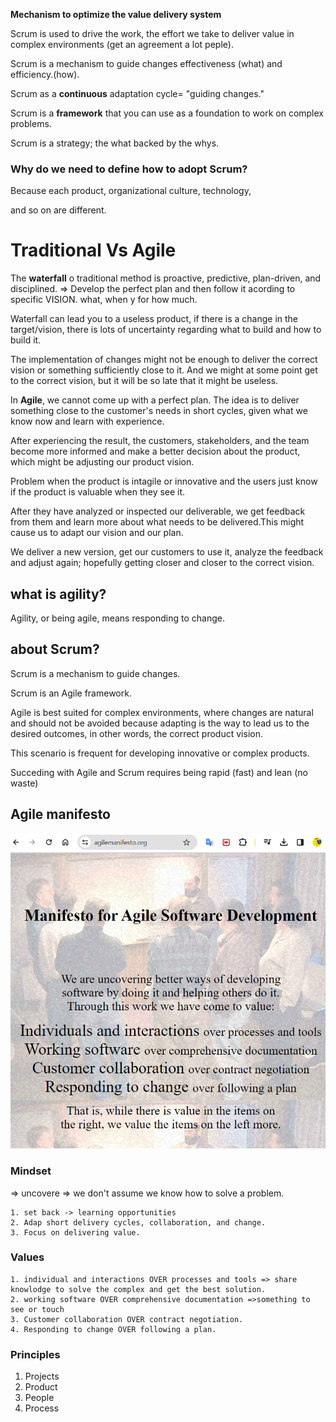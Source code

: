 **Mechanism to optimize the value delivery system**

Scrum is used to drive the work, the effort we take to deliver value in complex environments (get an agreement a lot peple).

Scrum is a mechanism to guide changes effectiveness (what) and efficiency.(how).

Scrum as a **continuous** adaptation cycle= "guiding changes."

Scrum is a **framework** that you can use as a foundation to work on complex problems.

Scrum is a strategy; the what backed by the whys.

### Why do we need to define how to adopt Scrum?

Because each product, organizational culture, technology,

and so on are different.

# Traditional Vs Agile
The **waterfall** o  traditional method is proactive, predictive, plan-driven, and disciplined.  => Develop the perfect plan and then follow it acording to specific VISION. what, when y for how much.

Waterfall can lead you to a useless product, if there is a change in the target/vision, there is lots of uncertainty regarding what to build and how to build it.

The implementation of changes might not be enough to deliver the correct vision or something sufficiently close to it. And we might at some point get to the correct vision, but it will be so late that it might be useless.

In **Agile**, we cannot come up with a perfect plan. The idea is to deliver something close to the customer's needs in short cycles, given what we know now and learn with experience.

After experiencing the result, the customers, stakeholders, and the team become more informed and make a better decision about the product, which might be adjusting our product vision.



Problem when the product is intagile or innovative and the users just know if the product is valuable when they see it.

After they have analyzed or inspected our deliverable, we get feedback from them and learn more about what needs to be delivered.This might cause us to adapt our vision and  our plan.

We deliver a new version, get our customers to use it, analyze the feedback and adjust again; hopefully getting closer and closer to the correct vision.

## what is agility?

Agility, or being agile, means responding to change.


## about Scrum?

Scrum is a mechanism to guide changes.

Scrum is an Agile framework.

Agile is best suited for complex environments, where changes are natural and should not be avoided because adapting is the way to lead us to the desired outcomes, in other words, the correct product vision.

This scenario is frequent for developing innovative or complex products.

Succeding with Agile and Scrum requires being rapid (fast) and lean (no waste)

## Agile manifesto 
[![img.png](img.png)](https://agilemanifesto.org/)


### Mindset 
=> uncovere => we don't assume we know how to solve a problem.
```shell
1. set back -> learning opportunities
2. Adap short delivery cycles, collaboration, and change.
3. Focus on delivering value.
```
### Values
```shell
1. individual and interactions OVER processes and tools => share knowlodge to solve the complex and get the best solution.
2. working software OVER comprehensive documentation =>something to see or touch
3. Customer collaboration OVER contract negotiation.
4. Responding to change OVER following a plan.
```
### Principles
1. Projects
2. Product
3. People
4. Process






